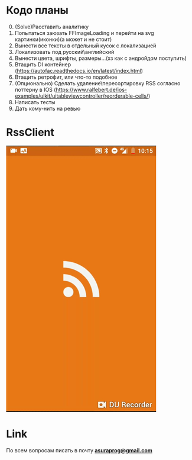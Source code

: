 # Кодо планы

0. (Solve)Расставить аналитику
1. Попытаться заюзать FFImageLoading и перейти на svg картинки(иконки)(а может и не стоит)
2. Вынести все тексты в отдельный кусок с локализацией
3. Локализовать под русский\английский
4. Вынести цвета, шрифты, размеры...(хз как с андройдом поступить)
5. Втащить DI контейнер (https://autofac.readthedocs.io/en/latest/index.html)
6. Втащить ретрофит, или что-то подобное
7. (Опционально) Сделать удаление\пересортировку RSS согласно поттерну в IOS (https://www.ralfebert.de/ios-examples/uikit/uitableviewcontroller/reorderable-cells/)
8. Написать тесты
9. Дать кому-нить на ревью

# RssClient
![Alt Text](https://github.com/BallOfDestruction/RssClient/blob/master/SampleVideo/sample.gif)

# Link
По всем вопросам писать в почту <strong>asuraprog@gmail.com<strong>
